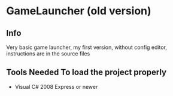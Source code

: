 # GameLauncher (old version)

## Info
Very basic game launcher, my first version, without config editor, instructions are in the source files

## Tools Needed To load the project properly
- Visual C# 2008 Express or newer
